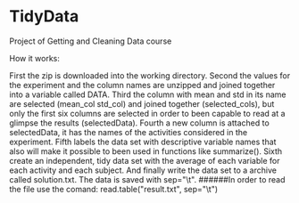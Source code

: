 TidyData
========

Project of Getting and Cleaning Data course

How it works:

First the zip is downloaded into the working directory.
Second the values for the experiment and the column names are unzipped and joined together into a variable called DATA.
Third the column with mean and std in its name are selected (mean_col std_col) and joined together (selected_cols), but only the first six columns are selected in order to been capable to read at a glimpse the results (selectedData).
Fourth a new column is attached to selectedData, it has the names of the activities considered in the experiment.
Fifth labels the data set with descriptive variable names that also will make it possible to been used in functions like summarize().
Sixth create an independent, tidy data set with the average of each variable for each activity and each subject.
And finally write the data set to a archive called solution.txt. The data is saved with sep="\t". 
######In order to read the file use the comand: read.table("result.txt", sep="\t")

